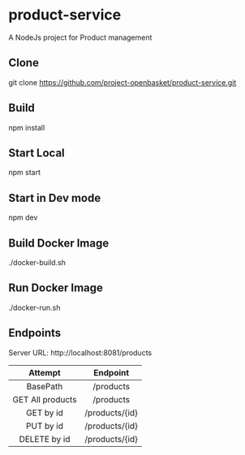 # product-service
A NodeJs project for Product management

## Clone
git clone https://github.com/project-openbasket/product-service.git

## Build
npm install

## Start Local
npm start

## Start in Dev mode
npm dev

## Build Docker Image
./docker-build.sh

## Run Docker Image
./docker-run.sh


## Endpoints
Server URL: http://localhost:8081/products

| Attempt | Endpoint  |
| :---: | :---: |
| BasePath | /products |
| GET All products | /products |
| GET by id | /products/{id} |
| PUT by id | /products/{id} |
| DELETE by id | /products/{id} |